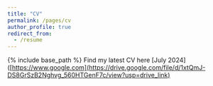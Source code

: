 ```yaml
---
title: "CV"
permalink: /pages/cv
author_profile: true
redirect_from:
  - /resume
---
```


{% include base_path %}
Find my latest CV here [July 2024]([https://www.google.com](https://drive.google.com/file/d/1xtQmJ-DS8GrSzB2Nghvg_560HTGenF7c/view?usp=drive_link)

